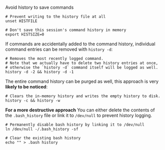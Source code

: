 Avoid history to save commands

```
# Prevent writing to the history file at all
unset HISTFILE

# Don't save this session's command history in memory
export HISTSIZE=0
```

If commands are accidentally added to the command history, 
individual command entries can be removed with `history -d`:
```
# Removes the most recently logged command.
# Note that we actually have to delete two history entries at once,
# otherwise the `history -d` command itself will be logged as well.
history -d -2 && history -d -1
```

The entire command history can be purged as well, 
this approach is very **likely to be noticed**:
```
# Clears the in-memory history and writes the empty history to disk.
history -c && history -w
```

**For a more destructive approach** 
You can either delete the contents of the `.bash_history` file 
or link it to `/dev/null` to prevent  history logging.
```
# Permanently disable bash history by linking it to /dev/null
ln /dev/null -/.bash_history -sf

# Clear the existing bash history
echo "" > .bash history
```


